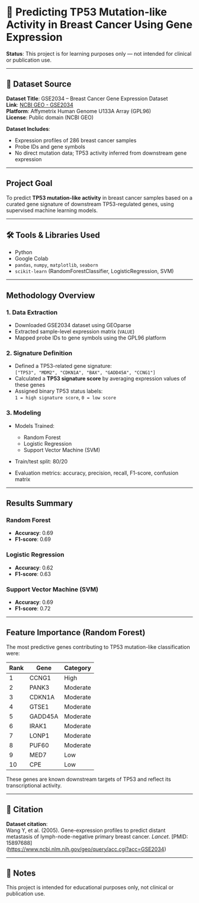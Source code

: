 
# 🧬 Predicting TP53 Mutation-like Activity in Breast Cancer Using Gene Expression  

**Status**: This project is for learning purposes only — not intended for clinical or publication use.

---

## 📂 Dataset Source  
**Dataset Title**: GSE2034 – Breast Cancer Gene Expression Dataset  
**Link**: [NCBI GEO - GSE2034](https://www.ncbi.nlm.nih.gov/geo/query/acc.cgi?acc=GSE2034)  
**Platform**: Affymetrix Human Genome U133A Array (GPL96)  
**License**: Public domain (NCBI GEO)  

**Dataset Includes**:  
- Expression profiles of 286 breast cancer samples  
- Probe IDs and gene symbols  
- No direct mutation data; TP53 activity inferred from downstream gene expression  

---

## Project Goal  
To predict **TP53 mutation-like activity** in breast cancer samples based on a curated gene signature of downstream TP53-regulated genes, using supervised machine learning models.  

---

## 🛠️ Tools & Libraries Used  
- Python  
- Google Colab  
- `pandas`, `numpy`, `matplotlib`, `seaborn`  
- `scikit-learn` (RandomForestClassifier, LogisticRegression, SVM)  

---

## Methodology Overview

### 1. **Data Extraction**
- Downloaded GSE2034 dataset using GEOparse
- Extracted sample-level expression matrix (`VALUE`)
- Mapped probe IDs to gene symbols using the GPL96 platform

### 2. **Signature Definition**
- Defined a TP53-related gene signature:  
  `["TP53", "MDM2", "CDKN1A", "BAX", "GADD45A", "CCNG1"]`
- Calculated a **TP53 signature score** by averaging expression values of these genes
- Assigned binary TP53 status labels:  
  `1 = high signature score`, `0 = low score`

### 3. **Modeling**
- Models Trained:
  - Random Forest
  - Logistic Regression
  - Support Vector Machine (SVM)
  
- Train/test split: 80/20  
- Evaluation metrics: accuracy, precision, recall, F1-score, confusion matrix


---

## Results Summary

### Random Forest

- **Accuracy**: 0.69
- **F1-score**: 0.69

### Logistic Regression

- **Accuracy**: 0.62
- **F1-score**: 0.63

### Support Vector Machine (SVM)

- **Accuracy**: 0.69
- **F1-score**: 0.72
  
---

## Feature Importance (Random Forest)  

The most predictive genes contributing to TP53 mutation-like classification were:


| Rank | Gene      | Category   |
|------|-----------|------------|
| 1    | CCNG1     | High       |
| 2    | PANK3     | Moderate   | 
| 3    | CDKN1A    | Moderate   | 
| 4    | GTSE1     | Moderate   | 
| 5    | GADD45A   | Moderate   | 
| 6    | IRAK1     | Moderate   | 
| 7    | LONP1     | Moderate   | 
| 8    | PUF60     | Moderate   | 
| 9    | MED7      | Low        | 
| 10   | CPE       | Low        | 


These genes are known downstream targets of TP53 and reflect its transcriptional activity.

---

## 📌 Citation  
**Dataset citation**:  
Wang Y, et al. (2005). Gene-expression profiles to predict distant metastasis of lymph-node-negative primary breast cancer. *Lancet*. [PMID: 15897688]  
(https://www.ncbi.nlm.nih.gov/geo/query/acc.cgi?acc=GSE2034)

---

## 📁 Notes  
This project is intended for educational purposes only, not clinical or publication use.
